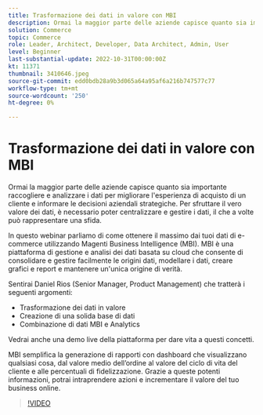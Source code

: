 ```yaml
---
title: Trasformazione dei dati in valore con MBI
description: Ormai la maggior parte delle aziende capisce quanto sia importante raccogliere e analizzare i dati per migliorare l'esperienza di acquisto di un cliente e informare le decisioni aziendali strategiche. Per sfruttare il vero valore dei dati, è necessario poter centralizzare e gestire i dati, il che a volte può rappresentare una sfida.
solution: Commerce
topic: Commerce
role: Leader, Architect, Developer, Data Architect, Admin, User
level: Beginner
last-substantial-update: 2022-10-31T00:00:00Z
kt: 11371
thumbnail: 3410646.jpeg
source-git-commit: edd0bdb28a9b3d065a64a95af6a216b747577c77
workflow-type: tm+mt
source-wordcount: '250'
ht-degree: 0%

---
```


# Trasformazione dei dati in valore con MBI

Ormai la maggior parte delle aziende capisce quanto sia importante raccogliere e analizzare i dati per migliorare l&#39;esperienza di acquisto di un cliente e informare le decisioni aziendali strategiche. Per sfruttare il vero valore dei dati, è necessario poter centralizzare e gestire i dati, il che a volte può rappresentare una sfida.

In questo webinar parliamo di come ottenere il massimo dai tuoi dati di e-commerce utilizzando Magenti Business Intelligence (MBI). MBI è una piattaforma di gestione e analisi dei dati basata su cloud che consente di consolidare e gestire facilmente le origini dati, modellare i dati, creare grafici e report e mantenere un&#39;unica origine di verità.

Sentirai Daniel Rios (Senior Manager, Product Management) che tratterà i seguenti argomenti:

* Trasformazione dei dati in valore
* Creazione di una solida base di dati
* Combinazione di dati MBI e Analytics

Vedrai anche una demo live della piattaforma per dare vita a questi concetti.

MBI semplifica la generazione di rapporti con dashboard che visualizzano qualsiasi cosa, dal valore medio dell’ordine al valore del ciclo di vita del cliente e alle percentuali di fidelizzazione. Grazie a queste potenti informazioni, potrai intraprendere azioni e incrementare il valore del tuo business online.

>[!VIDEO](https://video.tv.adobe.com/v/3410646/?quality=12&learn=on)
